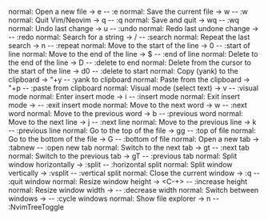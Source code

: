 normal: Open a new file -> <leader>e -- :e
normal: Save the current file -> <leader>w -- :w
normal: Quit Vim/Neovim -> <leader>q -- :q
normal: Save and quit -> <leader>wq -- :wq
normal: Undo last change -> u -- :undo
normal: Redo last undone change -> <C-r> -- :redo
normal: Search for a string -> /<string> -- :search
normal: Repeat the last search -> n -- :repeat
normal: Move to the start of the line -> 0 -- :start of line
normal: Move to the end of the line -> $ -- :end of line
normal: Delete to the end of the line -> D -- :delete to end
normal: Delete from the cursor to the start of the line -> d0 -- :delete to start
normal: Copy (yank) to the clipboard -> "+y -- :yank to clipboard
normal: Paste from the clipboard -> "+p -- :paste from clipboard
normal: Visual mode (select text) -> v -- :visual mode
normal: Enter insert mode -> i -- :insert mode
normal: Exit insert mode -> <Esc> -- :exit insert mode
normal: Move to the next word -> w -- :next word
normal: Move to the previous word -> b -- :previous word
normal: Move to the next line -> j -- :next line
normal: Move to the previous line -> k -- :previous line
normal: Go to the top of the file -> gg -- :top of file
normal: Go to the bottom of the file -> G -- :bottom of file
normal: Open a new tab -> :tabnew -- :open new tab
normal: Switch to the next tab -> gt -- :next tab
normal: Switch to the previous tab -> gT -- :previous tab
normal: Split window horizontally -> :split -- :horizontal split
normal: Split window vertically -> :vsplit -- :vertical split
normal: Close the current window -> :q -- :quit window
normal: Resize window height -> <C-w><C-+> -- :increase height
normal: Resize window width -> <C-w><C-> -- :decrease width
normal: Switch between windows -> <C-w><C-w> -- :cycle windows
normal: Show file explorer -> <leader>n -- :NvimTreeToggle